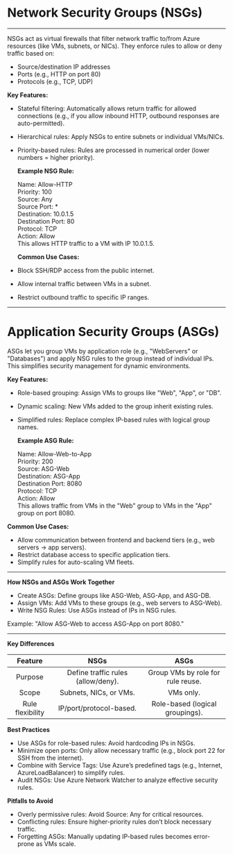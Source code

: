 # Network Security Groups (NSGs)

---

NSGs act as virtual firewalls that filter network traffic to/from Azure resources (like VMs, subnets, or NICs). They enforce rules to allow or deny traffic based on:

* Source/destination IP addresses  
* Ports (e.g., HTTP on port 80\)  
* Protocols (e.g., TCP, UDP)

**Key Features:**

* Stateful filtering: Automatically allows return traffic for allowed connections (e.g., if you allow inbound HTTP, outbound responses are auto-permitted).  
* Hierarchical rules: Apply NSGs to entire subnets or individual VMs/NICs.  
* Priority-based rules: Rules are processed in numerical order (lower numbers \= higher priority).  
    
  **Example NSG Rule:**  
    
  Name: Allow-HTTP    
  Priority: 100    
  Source: Any    
  Source Port: \*    
  Destination: 10.0.1.5    
  Destination Port: 80    
  Protocol: TCP    
  Action: Allow    
  This allows HTTP traffic to a VM with IP 10.0.1.5.  
    
  **Common Use Cases:**  
    
* Block SSH/RDP access from the public internet.  
* Allow internal traffic between VMs in a subnet.  
* Restrict outbound traffic to specific IP ranges.

---

# Application Security Groups (ASGs)

ASGs let you group VMs by application role (e.g., "WebServers" or "Databases") and apply NSG rules to the group instead of individual IPs. This simplifies security management for dynamic environments.

**Key Features:**

* Role-based grouping: Assign VMs to groups like "Web", "App", or "DB".  
* Dynamic scaling: New VMs added to the group inherit existing rules.  
* Simplified rules: Replace complex IP-based rules with logical group names.  
    
  **Example ASG Rule:**  
    
  Name: Allow-Web-to-App    
  Priority: 200    
  Source: ASG-Web    
  Destination: ASG-App    
  Destination Port: 8080    
  Protocol: TCP    
  Action: Allow    
  This allows traffic from VMs in the "Web" group to VMs in the "App" group on port 8080\.


**Common Use Cases:**

* Allow communication between frontend and backend tiers (e.g., web servers → app servers).  
* Restrict database access to specific application tiers.  
* Simplify rules for auto-scaling VM fleets.

---

**How NSGs and ASGs Work Together**

* Create ASGs: Define groups like ASG-Web, ASG-App, and ASG-DB.  
* Assign VMs: Add VMs to these groups (e.g., web servers to ASG-Web).  
* Write NSG Rules: Use ASGs instead of IPs in NSG rules.

Example: "Allow ASG-Web to access ASG-App on port 8080."

---

**Key Differences**

| Feature | NSGs | ASGs |
| :---: | :---: | :---: |
| Purpose | Define traffic rules (allow/deny). | Group VMs by role for rule reuse. |
| Scope | Subnets, NICs, or VMs. | VMs only. |
| Rule flexibility | IP/port/protocol-based. | Role-based (logical groupings). |

**Best Practices**

* Use ASGs for role-based rules: Avoid hardcoding IPs in NSGs.  
* Minimize open ports: Only allow necessary traffic (e.g., block port 22 for SSH from the internet).  
* Combine with Service Tags: Use Azure’s predefined tags (e.g., Internet, AzureLoadBalancer) to simplify rules.  
* Audit NSGs: Use Azure Network Watcher to analyze effective security rules.

**Pitfalls to Avoid**

* Overly permissive rules: Avoid Source: Any for critical resources.  
* Conflicting rules: Ensure higher-priority rules don’t block necessary traffic.  
* Forgetting ASGs: Manually updating IP-based rules becomes error-prone as VMs scale.

